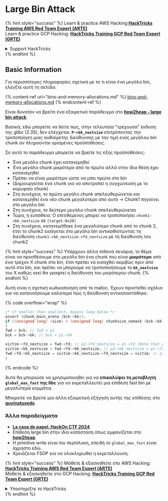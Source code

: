 # Large Bin Attack

{% hint style="success" %}
Learn & practice AWS Hacking:<img src="/.gitbook/assets/arte.png" alt="" data-size="line">[**HackTricks Training AWS Red Team Expert (ARTE)**](https://training.hacktricks.xyz/courses/arte)<img src="/.gitbook/assets/arte.png" alt="" data-size="line">\
Learn & practice GCP Hacking: <img src="/.gitbook/assets/grte.png" alt="" data-size="line">[**HackTricks Training GCP Red Team Expert (GRTE)**<img src="/.gitbook/assets/grte.png" alt="" data-size="line">](https://training.hacktricks.xyz/courses/grte)

<details>

<summary>Support HackTricks</summary>

* Check the [**subscription plans**](https://github.com/sponsors/carlospolop)!
* **Join the** 💬 [**Discord group**](https://discord.gg/hRep4RUj7f) or the [**telegram group**](https://t.me/peass) or **follow** us on **Twitter** 🐦 [**@hacktricks\_live**](https://twitter.com/hacktricks\_live)**.**
* **Share hacking tricks by submitting PRs to the** [**HackTricks**](https://github.com/carlospolop/hacktricks) and [**HackTricks Cloud**](https://github.com/carlospolop/hacktricks-cloud) github repos.

</details>
{% endhint %}

## Basic Information

Για περισσότερες πληροφορίες σχετικά με το τι είναι ένα μεγάλο bin, ελέγξτε αυτή τη σελίδα:

{% content-ref url="bins-and-memory-allocations.md" %}
[bins-and-memory-allocations.md](bins-and-memory-allocations.md)
{% endcontent-ref %}

Είναι δυνατόν να βρείτε ένα εξαιρετικό παράδειγμα στο [**how2heap - large bin attack**](https://github.com/shellphish/how2heap/blob/master/glibc\_2.35/large\_bin\_attack.c).

Βασικά, εδώ μπορείτε να δείτε πώς, στην τελευταία "τρέχουσα" έκδοση της glibc (2.35), δεν ελέγχεται: **`P->bk_nextsize`** επιτρέποντας την τροποποίηση μιας αυθαίρετης διεύθυνσης με την τιμή ενός μεγάλου bin chunk αν πληρούνται ορισμένες προϋποθέσεις.

Σε αυτό το παράδειγμα μπορείτε να βρείτε τις εξής προϋποθέσεις:

* Ένα μεγάλο chunk έχει κατανεμηθεί
* Ένα μεγάλο chunk μικρότερο από το πρώτο αλλά στην ίδια θέση έχει κατανεμηθεί
* Πρέπει να είναι μικρότερο ώστε να μπει πρώτο στο bin
* (Δημιουργείται ένα chunk για να αποτραπεί η συγχώνευση με το κορυφαίο chunk)
* Στη συνέχεια, το πρώτο μεγάλο chunk απελευθερώνεται και κατανεμηθεί ένα νέο chunk μεγαλύτερο από αυτό -> Chunk1 πηγαίνει στο μεγάλο bin
* Στη συνέχεια, το δεύτερο μεγάλο chunk απελευθερώνεται
* Τώρα, η ευπάθεια: Ο επιτιθέμενος μπορεί να τροποποιήσει `chunk1->bk_nextsize` σε `[target-0x20]`
* Στη συνέχεια, κατανεμήθηκε ένα μεγαλύτερο chunk από το chunk 2, έτσι το chunk2 εισάγεται στο μεγάλο bin αντικαθιστώντας τη διεύθυνση `chunk1->bk_nextsize->fd_nextsize` με τη διεύθυνση του chunk2

{% hint style="success" %}
Υπάρχουν άλλα πιθανά σενάρια, το θέμα είναι να προσθέσουμε στο μεγάλο bin ένα chunk που είναι **μικρότερο** από ένα τρέχον X chunk στο bin, έτσι πρέπει να εισαχθεί ακριβώς πριν από αυτό στο bin, και πρέπει να μπορούμε να τροποποιήσουμε το **`bk_nextsize`** του X καθώς εκεί θα γραφτεί η διεύθυνση του μικρότερου chunk.
{% endhint %}

Αυτή είναι η σχετική κωδικοποίηση από το malloc. Έχουν προστεθεί σχόλια για να κατανοήσουμε καλύτερα πώς η διεύθυνση αντικαταστάθηκε:

{% code overflow="wrap" %}
```c
/* if smaller than smallest, bypass loop below */
assert (chunk_main_arena (bck->bk));
if ((unsigned long) (size) < (unsigned long) chunksize_nomask (bck->bk))
{
fwd = bck; // fwd = p1
bck = bck->bk; // bck = p1->bk

victim->fd_nextsize = fwd->fd; // p2->fd_nextsize = p1->fd (Note that p1->fd is p1 as it's the only chunk)
victim->bk_nextsize = fwd->fd->bk_nextsize; // p2->bk_nextsize = p1->fd->bk_nextsize
fwd->fd->bk_nextsize = victim->bk_nextsize->fd_nextsize = victim; // p1->fd->bk_nextsize->fd_nextsize = p2
}
```
{% endcode %}

Αυτό θα μπορούσε να χρησιμοποιηθεί για να **επικαλύψει τη μεταβλητή `global_max_fast` της libc** για να εκμεταλλευτεί μια επίθεση fast bin με μεγαλύτερα κομμάτια.

Μπορείτε να βρείτε μια άλλη εξαιρετική εξήγηση αυτής της επίθεσης στο [**guyinatuxedo**](https://guyinatuxedo.github.io/32-largebin\_attack/largebin\_explanation0/index.html).

### Άλλα παραδείγματα

* [**La casa de papel. HackOn CTF 2024**](https://7rocky.github.io/en/ctf/other/hackon-ctf/la-casa-de-papel/)
* Επίθεση large bin στην ίδια κατάσταση όπως εμφανίζεται στο [**how2heap**](https://github.com/shellphish/how2heap/blob/master/glibc\_2.35/large\_bin\_attack.c).
* Η primitive write είναι πιο περίπλοκη, επειδή το `global_max_fast` είναι άχρηστο εδώ.
* Χρειάζεται FSOP για να ολοκληρωθεί η εκμετάλλευση.

{% hint style="success" %}
Μάθετε & εξασκηθείτε στο AWS Hacking:<img src="/.gitbook/assets/arte.png" alt="" data-size="line">[**HackTricks Training AWS Red Team Expert (ARTE)**](https://training.hacktricks.xyz/courses/arte)<img src="/.gitbook/assets/arte.png" alt="" data-size="line">\
Μάθετε & εξασκηθείτε στο GCP Hacking: <img src="/.gitbook/assets/grte.png" alt="" data-size="line">[**HackTricks Training GCP Red Team Expert (GRTE)**<img src="/.gitbook/assets/grte.png" alt="" data-size="line">](https://training.hacktricks.xyz/courses/grte)

<details>

<summary>Υποστηρίξτε το HackTricks</summary>

* Ελέγξτε τα [**σχέδια συνδρομής**](https://github.com/sponsors/carlospolop)!
* **Εγγραφείτε στην** 💬 [**ομάδα Discord**](https://discord.gg/hRep4RUj7f) ή στην [**ομάδα telegram**](https://t.me/peass) ή **ακολουθήστε** μας στο **Twitter** 🐦 [**@hacktricks\_live**](https://twitter.com/hacktricks\_live)**.**
* **Μοιραστείτε κόλπα hacking υποβάλλοντας PRs στα** [**HackTricks**](https://github.com/carlospolop/hacktricks) και [**HackTricks Cloud**](https://github.com/carlospolop/hacktricks-cloud) github repos.

</details>
{% endhint %}
